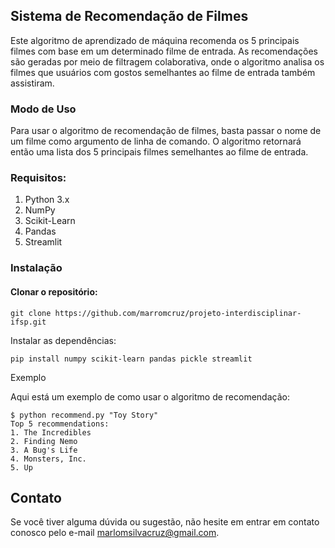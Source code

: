 ## Sistema de Recomendação de Filmes

Este algoritmo de aprendizado de máquina recomenda os 5 principais filmes com base em um determinado filme de entrada. As recomendações são geradas por meio de filtragem colaborativa, onde o algoritmo analisa os filmes que usuários com gostos semelhantes ao filme de entrada também assistiram.

### Modo de Uso

Para usar o algoritmo de recomendação de filmes, basta passar o nome de um filme como argumento de linha de comando. O algoritmo retornará então uma lista dos 5 principais filmes semelhantes ao filme de entrada.

### Requisitos:

1. Python 3.x
2. NumPy
3. Scikit-Learn
4. Pandas
5. Streamlit


### Instalação

#### Clonar o repositório:

```git clone https://github.com/marromcruz/projeto-interdisciplinar-ifsp.git```

Instalar as dependências:

```pip install numpy scikit-learn pandas pickle streamlit```

Exemplo

Aqui está um exemplo de como usar o algoritmo de recomendação:

```
$ python recommend.py "Toy Story"
Top 5 recommendations:
1. The Incredibles
2. Finding Nemo
3. A Bug's Life
4. Monsters, Inc.
5. Up
```

## Contato
Se você tiver alguma dúvida ou sugestão, não hesite em entrar em contato conosco pelo e-mail marlomsilvacruz@gmail.com.
